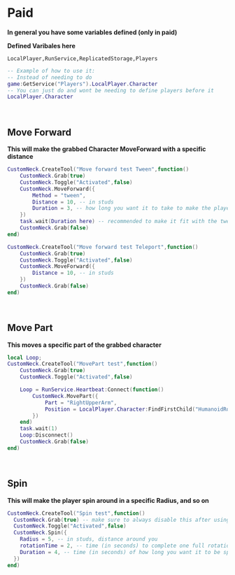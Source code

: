 # Paid
**In general you have some variables defined (only in paid)**


**Defined Varibales here**

```
LocalPlayer,RunService,ReplicatedStorage,Players
```

```lua
-- Example of how to use it:
-- Instead of needing to do
game:GetService("Players").LocalPlayer.Character
-- You can just do and wont be needing to define players before it
LocalPlayer.Character
```

‎
## Move Forward
**This will make the grabbed Character MoveForward with a specific distance**
```lua title="Moveforward Tween",linenums="1"
CustomNeck.CreateTool("Move forward test Tween",function()
    CustomNeck.Grab(true)
    CustomNeck.Toggle("Activated",false)
    CustomNeck.MoveForward({
        Method = "tween",
        Distance = 10, -- in studs
        Duration = 3, -- how long you want it to take to make the player go to the desired distance, needs to be removed when using normal tp
    })
    task.wait(Duration here) -- recommended to make it fit with the tween duration
    CustomNeck.Grab(false)
end)
```
```lua title="Moveforward Teleport",linenums="1"
CustomNeck.CreateTool("Move forward test Teleport",function()
    CustomNeck.Grab(true)
    CustomNeck.Toggle("Activated",false)
    CustomNeck.MoveForward({
        Distance = 10, -- in studs
    })
    CustomNeck.Grab(false)
end)
```
‎
## Move Part
**This moves a specific part of the grabbed character**
```lua title="MovePart",linenums="1"
local Loop;
CustomNeck.CreateTool("MovePart test",function()
    CustomNeck.Grab(true)
    CustomNeck.Toggle("Activated",false)

    Loop = RunService.Heartbeat:Connect(function()
        CustomNeck.MovePart({
            Part = "RightUpperArm",
            Position = LocalPlayer.Character:FindFirstChild("HumanoidRootPart").Position
        })
    end)
    task.wait(1)
    Loop:Disconnect()
    CustomNeck.Grab(false)
end)
```
‎
## Spin
**This will make the player spin around in a specific Radius, and so on**

```lua title="Spin",linenums="1"
CustomNeck.CreateTool("Spin test",function()
  CustomNeck.Grab(true) -- make sure to always disable this after using tools so at the end of every tool of yours do: CustomNeck.Grab(false)
  CustomNeck.Toggle("Activated",false)
  CustomNeck.Spin({
    Radius = 5, -- in studs, distance around you
    rotationTime = 2, -- time (in seconds) to complete one full rotation around you
    Duration = 4, -- time (in seconds) of how long you want it to be spinning in general!
  })
end)  
```